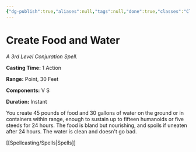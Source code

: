 ```yaml
---
{"dg-publish":true,"aliases":null,"tags":null,"done":true,"classes":"Cleric, Paladin, Artificer,","spellLevel":3,"school":"Conjuration","source":"PHB","permalink":"/spells/create-food-and-water/","dgHomeLink":false,"dgPassFrontmatter":true}
---
```


# Create Food and Water
*A 3rd Level Conjuration Spell.*

**Casting Time:** 1 Action

**Range:** Point, 30 Feet

**Components:** V S 

**Duration:** Instant

You create 45 pounds of food and 30 gallons of water on the ground or in containers within range, enough to sustain up to fifteen humanoids or five steeds for 24 hours. The food is bland but nourishing, and spoils if uneaten after 24 hours. The water is clean and doesn't go bad.

[[Spellcasting/Spells|Spells]]